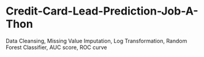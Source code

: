# Credit-Card-Lead-Prediction-Job-A-Thon
Data Cleansing, Missing Value Imputation, Log Transformation, Random Forest Classifier, AUC score, ROC curve
